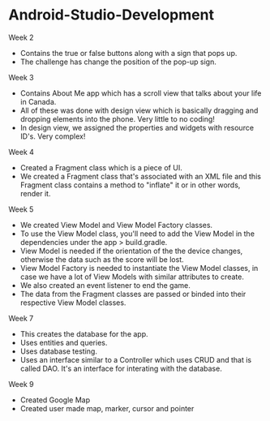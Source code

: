 # Android-Studio-Development
Week 2 
- Contains the true or false buttons along with a sign that pops up.
- The challenge has change the position of the pop-up sign.

Week 3
- Contains About Me app which has a scroll view that talks about your life in Canada.
- All of these was done with design view which is basically dragging and dropping elements into the phone. Very little to no coding!
- In design view, we assigned the properties and widgets with resource ID's. Very complex!


Week 4
- Created a Fragment class which is a piece of UI.
- We created a Fragment class that's associated with an XML file and this Fragment class contains a method to "inflate" it or in other words, render it.


Week 5
- We created View Model and View Model Factory classes.
- To use the View Model class, you'll need to add the View Model in the dependencies under the app > build.gradle.
- View Model is needed if the orientation of the the device changes, otherwise the data such as the score will be lost.
- View Model Factory is needed to instantiate the View Model classes, in case we have a lot of View Models with similar attributes to create.
- We also created an event listener to end the game. 
- The data from the Fragment classes are passed or binded into their respective View Model classes.

Week 7
- This creates the database for the app. 
- Uses entities and queries.
- Uses database testing.
- Uses an interface similar to a Controller which uses CRUD and that is called DAO. It's an interface for interating with the database.

Week 9
- Created Google Map
- Created user made map, marker, cursor and pointer
